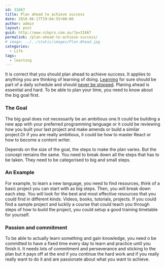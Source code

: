 ```yaml
---
id: 31667
title: Plan ahead to achieve success
date: 2018-06-17T19:04:55+00:00
author: admin
layout: post
guid: http://www.nikpro.com.au/?p=31667
permalink: /plan-ahead-to-achieve-success/
# image: ../../static/images/Plan-Ahead.jpg
categories:
  - Life
tags:
  - learning
---
```

It is correct that you should plan ahead to achieve success. It applies to anything you are thinking of learning of doing. [Learning](http://www.nikpro.com.au/no-matter-what-happens-never-stop-learning/) for sure should be part of a daily schedule and should [never be stopped](http://www.nikpro.com.au/no-matter-what-happens-never-stop-learning/). Planing ahead is essential and hard. To be able to plan your time, you need to know about the big goal first.

### The Goal

The big goal does not necessarily be an ambitious one.It could be building a new app with your preferred programming language or it could be reviewing how you built your last project and make amends or build a similar project.Or if you are really ambitious, it could be how to master React or how to become a content writer. 

Depends on the size of the goal, the steps to make the plan varies. But the concept remains the same. You need to break down all the steps that has to be taken. They need to be categorised to big and small steps.

### An Example

For example, to learn a new language, you need to find resources, think of a basic project you can start with as big steps. Then, you will break down each step. You will look for the best and most effective resources that you could find in different kinds. Videos, books, tutorials, projects. If you could find a sample project and luckily a course that could teach you through steps of how to build the project, you could setup a good training timetable for yourself. 

### Passion and commitment

To be able to actually learn something and gain knowledge, you need o be committed to have a fixed time every day to learn and practice until you finish it. It needs lots of commitment and perseverance and sticking to the plan but it pays off at the end if you continue the hard work and if you really really want to do it and are passionate about what you want to achieve.

&nbsp;